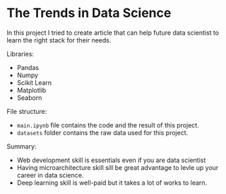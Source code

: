 # The Trends in Data Science

In this project I tried to create article that can help future data scientist to learn the right stack for their needs.

Libraries:
- Pandas
- Numpy
- Scikit Learn
- Matplotlib
- Seaborn

File structure:
- `main.ipynb` file contains the code and the result of this project.
- `datasets` folder contains the raw data used for this project.

Summary:
- Web development skill is essentials even if you are data scientist
- Having microarchitecture skill sill be great advantage to levle up your career in data science.
- Deep learning skill is well-paid but it takes a lot of works to learn.

